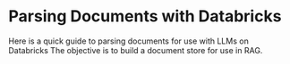 # Parsing Documents with Databricks

Here is a quick guide to parsing documents for use with LLMs on Databricks
The objective is to build a document store for use in RAG.

